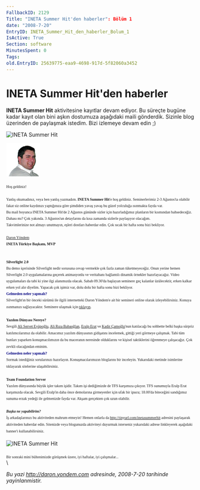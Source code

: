 ```yaml
---
FallbackID: 2129
Title: "INETA Summer Hit'den haberler": Bölüm 1
date: "2008-7-20"
EntryID: INETA_Summer_Hit_den_haberler_Bolum_1
IsActive: True
Section: software
MinutesSpent: 0
Tags: 
old.EntryID: 25639775-eaa9-4698-917d-5f82060a3452
---
```

# INETA Summer Hit'den haberler
**INETA Summer Hit** aktivitesine kayıtlar devam ediyor. Bu süreçte
bugüne kadar kayıt olan bini aşkın dostumuza aşağıdaki maili gönderdik.
Sizinle blog üzerinden de paylaşmak istedim. Bizi izlemeye devam edin ;)

![INETA Summer
Hit](media/INETA_Summer_Hit_den_haberler_Bolum_1/20072008_1.jpg)

![Daron Yöndem](media/INETA_Summer_Hit_den_haberler_Bolum_1/20072008_2.jpg)

<span style="font-family: Verdana; font-size: x-small">Hoş
geldiniz!</span>\
\
 <span style="font-family: Verdana; font-size: x-small">Yanlış
okumadınız, veya ben yanlış yazmadım. **INETA Summer Hit**'e hoş
geldiniz. Seminerlerimiz 2-3 Ağustos'ta olabilir fakat siz online
kaydınızı yaptığınıza göre şimdiden yavaş yavaş bu güzel yolculuğa
ısınmakta fayda var.\
 Bu mail boyunca INETA Summer Hit'de 2 Ağustos gününde sizler için
hazırladığımız planların bir kısmından bahsedeceğiz. Dahası mı? Çok
yakında. 3 Ağustos'un detaylarını da kısa zamanda sizlerle paylaşıyor
olacağım.\
 Takvimlerinize not almayı unutmayın, eşleri dostları haberdar edin. Çok
sıcak bir hafta sonu bizi bekliyor.\
\
 [Daron Yöndem](http://daron.yondem.com/tr/)\
 **INETA Türkiye Başkanı, MVP**</span>

\
 <span style="font-family: Verdana; font-size: x-small"> **Silverlight
2.0**</span>\
 <span style="font-family: Verdana; font-size: x-small">Bu demo
içerisinde Silverlight nedir sorusuna cevap vermekle çok fazla zaman
tüketmeyeceğiz. Onun yerine hemen Silverlight 2.0 uygulamalarına geçerek
animasyonlu ve veritabanı bağlantılı dinamik örnekler hazırlayacağız.
Video uygulamaları da tabi ki yine ilgi alanımızda olacak. Sabah
09.30'da başlayan seminere geç kalanlar üzülecektir, erken kalkar erken
yol alır diyelim. Yapacak çok işimiz var, dolu dolu bir hafta sonu bizi
bekliyor.</span>\
 <span style="color: #000080; font-family: Verdana; font-size: x-small">
**Gelmeden neler yapmalı?**</span>\
 <span style="font-family: Verdana"><span style="font-size: x-small">
Silverlight'ın bir önceki sürümü ile ilgili internetteki Daron Yöndem'e
ait bir semineri online olarak izleyebilirsiniz. Konuya ısınmanızı
sağlayacaktır. Seminere ulaşmak için </span> [<span
style="font-size: x-small">tıklayın</span>](http://daron.yondem.com/tr/ct.ashx?id=1ac88fb9-146e-4f96-ba4d-45e58dfb0897&url=http%3a%2f%2fvideo.google.com%2fvideoplay%3fdocid%3d-5195533478324657131%26q%3ddaron%26ei%3dDGZ7SNPmMIXq2QLA_ZyABA)<span
style="font-size: x-small">. </span></span>\
\
 <span style="font-family: Verdana; font-size: x-small">**Yazılım
Dünyası Nereye?**</span>\
 <span style="font-family: Verdana"><span style="font-size: x-small">
Sevgili [Ali Servet Eyüpoğlu](http://alieyuboglu.blogspot.com/), [Ali
Rıza Babaoğlan](http://www.alibabaoglan.com/), [Eralp
Erat](http://www.eralperat.com/) ve [Kadir
Çamoğlu](http://kadircamoglu.blogspot.com/)'nun katılacağı bu sohbette
belki başka sürpriz katılımcılarımız da olabilir. Amacımız yazılım
dünyasının gidişatını incelemek, gittiği yeri görmeye çalışmak. Tabi tüm
bunları yaparken konuşmacılımızın da bu maceranın neresinde olduklarını
ve kişisel taktiklerini öğrenmeye çalışacağız. Çok zevkli olacağından
eminim.</span></span>\
 <span style="color: #000080; font-family: Verdana; font-size: x-small">
**Gelmeden neler yapmalı?**</span>\
 <span style="font-family: Verdana"><span style="font-size: x-small">
Sormak istediğiniz sorularınızı hazırlayın. Konuşmacılarımızın
bloglarını bir inceleyin. Yukarıdaki metinde isimlerine tıklayarak
sitelerine ulaşabilirsiniz.</span></span>\
\
 <span style="font-family: Verdana; font-size: x-small">**Team
Foundation Server**</span>\
 <span style="font-family: Verdana; font-size: x-small">Yazılım
dünyasında büyük işler takım işidir. Takım işi dediğimizde de TFS
karşımıza çıkıyor. TFS sunumuyla Eralp Erat karşımızda olacak. Sevgili
Eralp'in daha önce demolarına girmeyenler için ufak bir ipucu; 18.00'da
biteceğini sandığımız sunuma erzak yedeği ile gelmenizde fayda var.
Akşam gerçekten çok uzun olabilir.</span>\
\
 <span style="font-family: Verdana; font-size: x-small">***Başka ne
yapabilirim?***</span>\
 <span style="font-family: Verdana"><span style="font-size: x-small">İş
arkadaşlarınızı bu aktiviteden mahrum etmeyin! Hemen onlarla da </span>
[<span
style="font-size: x-small">http://tinyurl.com/inetasummerhit</span>](http://tinyurl.com/inetasummerhit)<span
style="font-size: x-small"> adresini paylaşarak aktiviteden haberdar
edin. Sitenizde veya blogunuzda aktiviteyi duyurmak isterseniz
yukarıdaki adrese linkleyerek aşağıdaki banner'ı
kullanabilirsiniz.</span></span>\
\
 ![INETA Summer
Hit](media/INETA_Summer_Hit_den_haberler_Bolum_1/inetasummerhit2008_46860.jpg)\
\
 <span style="font-family: Verdana; font-size: x-small">Bir sonraki mini
bültenimizde görüşmek üzere, iyi haftalar, iyi çalışmalar...</span>\
\



*Bu yazi http://daron.yondem.com adresinde, 2008-7-20 tarihinde yayinlanmistir.*
